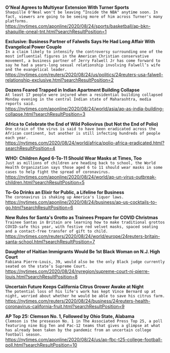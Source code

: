 **O'Neal Agrees to Multiyear Extension With Turner Sports**\
`Shaquille O'Neal won't be leaving “Inside the NBA" anytime soon. In fact, viewers are going to be seeing more of him across Turner's many platforms.`\
https://nytimes.com/aponline/2020/08/24/sports/basketball/ap-bkn-shaquille-oneal-tnt.html?searchResultPosition=1

**Exclusive: Business Partner of Falwells Says He Had Long Affair With Evangelical Power Couple**\
`In a claim likely to intensify the controversy surrounding one of the most influential figures in the American Christian conservative movement, a business partner of Jerry Falwell Jr has come forward to say he had a years-long sexual relationship involving Falwell’s wife and the evangelical leader.`\
https://nytimes.com/reuters/2020/08/24/us/politics/24reuters-usa-falwell-relationship-exclusive.html?searchResultPosition=2

**Dozens Feared Trapped in Indian Apartment Building Collapse**\
`At least 17 people were injured when a residential building collapsed Monday evening in the central Indian state of Maharashtra, media reports said.`\
https://nytimes.com/aponline/2020/08/24/world/asia/ap-as-india-building-collapse.html?searchResultPosition=3

**Africa to Celebrate the End of Wild Poliovirus (but Not the End of Polio)**\
`One strain of the virus is said to have been eradicated across the African continent, but another is still infecting hundreds of people each year.`\
https://nytimes.com/2020/08/24/world/africa/polio-africa-eradicated.html?searchResultPosition=4

**WHO: Children Aged 6-To-11 Should Wear Masks at Times, Too**\
`Just as millions of children are heading back to school, the World Health Organization says those aged 6 to 11 should wear masks in some cases to help fight the spread of coronavirus.`\
https://nytimes.com/aponline/2020/08/24/world/ap-un-virus-outbreak-children.html?searchResultPosition=5

**To-Go Drinks an Elixir for Public, a Lifeline for Business**\
`The coronavirus is shaking up America's liquor laws.`\
https://nytimes.com/aponline/2020/08/24/business/ap-us-cocktails-to-go.html?searchResultPosition=6

**New Rules for Santa's Grotto as Trainees Prepare for COVID Christmas**\
`Trainee Santas in Britain are learning how to make traditional grottos COVID-safe this year, with festive red velvet masks, spaced seating and a contact-free transfer of gift to child.`\
https://nytimes.com/reuters/2020/08/24/world/europe/24reuters-britain-santa-school.html?searchResultPosition=7

**Daughter of Haitian Immigrants Would Be 1st Black Woman on N.J. High Court**\
`Fabiana Pierre-Louis, 39, would also be the only Black judge currently seated on the state’s Supreme Court.`\
https://nytimes.com/2020/08/24/nyregion/supreme-court-nj-pierre-louis.html?searchResultPosition=8

**Uncertain Future Keeps California Citrus Grower Awake at Night**\
`The potential loss of his life's work has kept Vince Bernard up at night, worried about whether he would be able to save his citrus farm. `\
https://nytimes.com/reuters/2020/08/24/business/24reuters-health-coronavirus-california-fruit.html?searchResultPosition=9

**AP Top 25: Clemson No. 1, Followed by Ohio State, Alabama**\
`Clemson is the preseason No. 1 in The Associated Press Top 25, a poll featuring nine Big Ten and Pac-12 teams that gives a glimpse at what has already been taken by the pandemic from an uncertain college football season. `\
https://nytimes.com/aponline/2020/08/24/us/ap-fbc-t25-college-football-poll.html?searchResultPosition=10

